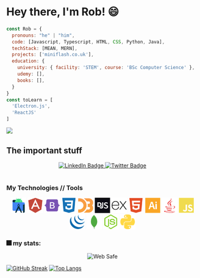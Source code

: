 <!-- My Introduction -->
# Hey there, I'm Rob! 😄
```javascript
const Rob = {
  pronouns: "he" | "him",
  code: [Javascript, Typescript, HTML, CSS, Python, Java],
  techStack: [MEAN, MERN],
  projects: ['miniflash.co.uk'],
  education: {
    university: { facility: 'STEM', course: 'BSc Computer Science' },
    udemy: [],
    books: [],
  }
}
const toLearn = [
  'Electron.js',
  'ReactJS'
]
```
<img src="https://camo.githubusercontent.com/76109812f3127b0f86940373897b04ac8943cb3c0f057f90046444480f61bafd/68747470733a2f2f692e696d6775722e636f6d2f77617856496d762e706e67"/>
<h2>The important stuff</h2>
<div id="badges" align="center">
  <a target="_blank" href="https://www.linkedin.com/in/r-bowden/">
    <img src="https://img.shields.io/badge/LinkedIn-blue?style=for-the-badge&logo=linkedin&logoColor=white" alt="LinkedIn Badge"/>
  </a>
<!--   <a target="_blank" href="https://www.youtube.com/channel/UCNAOKNDuLEDCT7_dNNd08yA">
    <img src="https://img.shields.io/badge/YouTube-red?style=for-the-badge&logo=youtube&logoColor=white" alt="Youtube Badge"/>
  </a>
  <a target="_blank" href="https://twitter.com/CodeByRob">
    <img src="https://img.shields.io/badge/Twitter-blue?style=for-the-badge&logo=twitter&logoColor=white" alt="Twitter Badge"/>
  </a> -->
  <a target="_blank" href="https://robertbowden.uk/">
    <img src="https://img.shields.io/badge/My Website-red?style=for-the-badge&logo=html5&logoColor=white" alt="Twitter Badge"/>
  </a>
</div>
<!-- My Details -->
<!-- <div align="center">
  <img src="https://media.giphy.com/media/w1OBpBd7kJqHrJnJ13/giphy.gif" width="40" height="40"/>
  <p>🔭 I’m currently working on ...</p>
  <p>🌱 I’m currently learning ...</p>
  <p>👯 I’m looking to collaborate on ...</p>
  <p>🤔 I’m looking for help with ...</p>
  <p>💬 Ask me about ...</p>
  <p>📫 How to reach me: ...</p>
  <p>⚡ Fun fact: ...</p>
</div> -->

<!-- Highlighted Repos -->

<!-- My Tech Stack -->

<!-- Libraries I love -->

<!-- Frameworks -->

<!-- My Stats -->

<!-- CTAs -->



<div align="center">
  <img src="https://komarev.com/ghpvc/?username=Code-by-Rob&style=flat-square&color=blue" alt=""/>
</div>

### My Technologies // Tools

<div align="center">
  <img src="https://github.com/devicons/devicon/blob/master/icons/androidstudio/androidstudio-original.svg" alt="Android" width="40" height="40"/>
  <img src="https://github.com/devicons/devicon/blob/master/icons/angularjs/angularjs-plain.svg" alt="Angular" width="40" height="40"/>
  <img src="https://github.com/devicons/devicon/blob/master/icons/bootstrap/bootstrap-plain.svg" alt="Bootstrap" width="40" height="40"/>
  <img src="https://github.com/devicons/devicon/blob/master/icons/css3/css3-plain.svg" alt="CSS3" width="40" height="40"/>
  <img src="https://github.com/devicons/devicon/blob/master/icons/d3js/d3js-plain.svg" alt="D3.js" width="40" height="40"/>
  <img src="https://github.com/devicons/devicon/blob/master/icons/discordjs/discordjs-original.svg" alt="D3.js" width="40" height="40"/>
  <img src="https://github.com/devicons/devicon/blob/master/icons/express/express-original.svg" alt="Express.js" width="40" height="40"/>
  <img src="https://github.com/devicons/devicon/blob/master/icons/html5/html5-plain.svg" alt="HTML5" width="40" height="40"/>
  <img src="https://github.com/devicons/devicon/blob/master/icons/illustrator/illustrator-plain.svg" alt="Adobe Illustrator" width="40" height="40"/>
  <img src="https://github.com/devicons/devicon/blob/master/icons/java/java-plain.svg" alt="Java" width="40" height="40"/>
  <img src="https://github.com/devicons/devicon/blob/master/icons/javascript/javascript-plain.svg" alt="JavaScript" width="40" height="40"/>
  <img src="https://github.com/devicons/devicon/blob/master/icons/jquery/jquery-plain.svg" alt="JQuery" width="40" height="40"/>
  <img src="https://github.com/devicons/devicon/blob/master/icons/mongodb/mongodb-plain.svg" alt="MongoDB" width="40" height="40"/>
  <img src="https://github.com/devicons/devicon/blob/master/icons/nodejs/nodejs-plain.svg" alt="Nodejs" width="40" height="40"/>
  <img src="https://github.com/devicons/devicon/blob/master/icons/python/python-plain.svg" alt="Python" width="40" height="40"/>
</div>

### 🎆 my stats:

<div align="center">
  <img src="https://media.giphy.com/media/YYbecrFqO7UUE/giphy.gif" alt="Web Safe" width="80" height="80"/>
</div>

[![GitHub Streak](http://github-readme-streak-stats.herokuapp.com?user=Code-By-Rob&theme=Javascript-dark&hide_border=true&date_format=j%2Fn%5B%2FY%5D)](https://git.io/streak-stats)
[![Top Langs](https://github-readme-stats.vercel.app/api/top-langs/?username=Code-By-Rob&layout=compact&langs_count=8&theme=highcontrast&hide_border=true)](https://github.com/anuraghazra/github-readme-stats)

